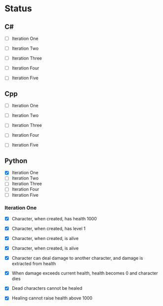 # Status

## C# 

- [ ] Iteration One
- [ ] Iteration Two 
- [ ] Iteration Three 
- [ ] Iteration Four 
- [ ] Iteration Five 


## Cpp 

- [ ] Iteration One
- [ ] Iteration Two 
- [ ] Iteration Three 
- [ ] Iteration Four 
- [ ] Iteration Five 


## Python

- [x] Iteration One
- [ ] Iteration Two 
- [ ] Iteration Three 
- [ ] Iteration Four 
- [ ] Iteration Five 

### Iteration One

- [x] Character, when created, has health 1000 
- [x] Character, when created, has level 1 
- [x] Character, when created, is alive 
- [x] Character, when created, is alive 
- [x] Character can deal damage to another character, and damage is extracted from health
- [x] When damage exceeds current health, health becomes 0 and character dies
- [x] Dead characters cannot be healed
- [x] Healing cannot raise health above 1000



